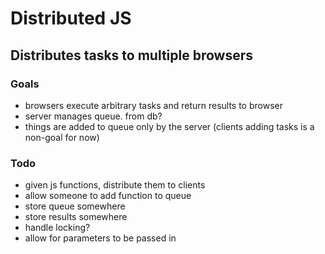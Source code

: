 # Distributed JS

## Distributes tasks to multiple browsers

### Goals
- browsers execute arbitrary tasks and return results to browser
- server manages queue. from db?
- things are added to queue only by the server (clients adding tasks
  is a non-goal for now)

### Todo
- given js functions, distribute them to clients
- allow someone to add function to queue
- store queue somewhere
- store results somewhere
- handle locking?
- allow for parameters to be passed in
